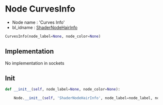 # Node CurvesInfo

- Node name : 'Curves Info'
- bl_idname : [ShaderNodeHairInfo](https://docs.blender.org/api/current/bpy.types.ShaderNodeHairInfo.html)


``` python
CurvesInfo(node_label=None, node_color=None)
```
## Implementation

No implementation in sockets

## Init

``` python
def __init__(self, node_label=None, node_color=None):

    Node.__init__(self, 'ShaderNodeHairInfo', node_label=node_label, node_color=node_color)
```
